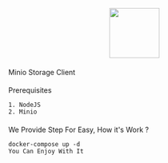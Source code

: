 <p align="center">
  <img style="width: 100px" src="https://res.cloudinary.com/keystone-demo/image/upload/v1574857532/dh7krdntjyfip9jluaiz.png" />
</p>

####
Minio Storage Client
####

Prerequisites 
```
1. NodeJS
2. Minio
``` 
####
We Provide Step For Easy, How it's Work ? 
```
docker-compose up -d
You Can Enjoy With It
```
